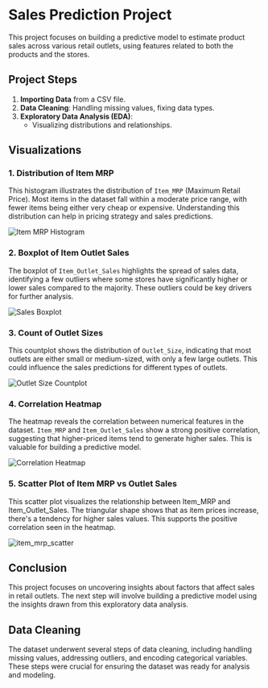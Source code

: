 # Sales Prediction Project

This project focuses on building a predictive model to estimate product sales across various retail outlets, using features related to both the products and the stores.



## Project Steps

1. **Importing Data** from a CSV file.
2. **Data Cleaning**: Handling missing values, fixing data types.
3. **Exploratory Data Analysis (EDA)**:
   - Visualizing distributions and relationships.
   

## Visualizations

### 1. Distribution of Item MRP
This histogram illustrates the distribution of `Item_MRP` (Maximum Retail Price). Most items in the dataset fall within a moderate price range, with fewer items being either very cheap or expensive. Understanding this distribution can help in pricing strategy and sales predictions.

![Item MRP Histogram](item_mrp_histogram.png)

### 2. Boxplot of Item Outlet Sales
The boxplot of `Item_Outlet_Sales` highlights the spread of sales data, identifying a few outliers where some stores have significantly higher or lower sales compared to the majority. These outliers could be key drivers for further analysis.

![Sales Boxplot](sales_boxplot.png)

### 3. Count of Outlet Sizes
This countplot shows the distribution of `Outlet_Size`, indicating that most outlets are either small or medium-sized, with only a few large outlets. This could influence the sales predictions for different types of outlets.

![Outlet Size Countplot](outlet_size_countplot.png)

### 4. Correlation Heatmap
The heatmap reveals the correlation between numerical features in the dataset. `Item_MRP` and `Item_Outlet_Sales` show a strong positive correlation, suggesting that higher-priced items tend to generate higher sales. This is valuable for building a predictive model.

![Correlation Heatmap](heatmap_plot.png.png)

### 5. Scatter Plot of Item MRP vs Outlet Sales
This scatter plot visualizes the relationship between Item_MRP and Item_Outlet_Sales. The triangular shape shows that as item prices increase, there's a tendency for higher sales values. This supports the positive correlation seen in the heatmap.

![item_mrp_scatter](item_mrp_scatter.png)



## Conclusion

This project focuses on uncovering insights about factors that affect sales in retail outlets. The next step will involve building a predictive model using the insights drawn from this exploratory data analysis.

## Data Cleaning

The dataset underwent several steps of data cleaning, including handling missing values, addressing outliers, and encoding categorical variables. These steps were crucial for ensuring the dataset was ready for analysis and modeling.
